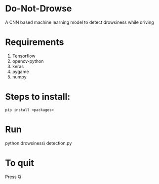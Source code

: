 # Do-Not-Drowse
A CNN based machine learning model to detect drowsiness while driving

# Requirements
1. Tensorflow
2. opencv-python
3. keras
4. pygame
5. numpy

# Steps to install:
`pip install <packages>`

# Run
python drowsiness\ detection.py

# To quit
Press Q
